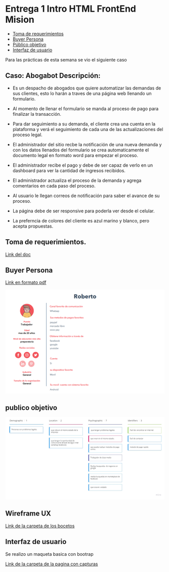# Entrega 1 Intro HTML FrontEnd Mision




* [Toma de requerimientos](https://github.com/ChristianDeM/Entrega-1-Intro-HTML-FrontEnd-Mision/blob/main/1.-Reqierimientos.doc)
* [Buyer Persona](https://github.com/ChristianDeM/Entrega-1-Intro-HTML-FrontEnd-Mision/tree/main/buyer%20persona)
* [Público objetivo](https://github.com/ChristianDeM/Entrega-1-Intro-HTML-FrontEnd-Mision/tree/main/publico%20objetivo)
* [Interfaz de usuario](https://github.com/ChristianDeM/Entrega-1-Intro-HTML-FrontEnd-Mision/blob/main/UI/UI.md)


Para las prácticas de esta semana se vio el siguiente caso

## Caso: Abogabot Descripción:

* Es un despacho de abogados que quiere automatizar las demandas de sus clientes, esto lo harán a traves de una página web llenando un formulario.

* Al momento de llenar el formulario se manda al proceso de pago para finalizar la transacción.

* Para dar seguimiento a su demanda, el cliente crea una cuenta en la plataforma y verá el seguimiento de cada una de las actualizaciones del proceso legal.

* El administrador del sitio recbe la notificación de una nueva demanda y con los datos llenados del formulario se crea automaticamente el documento legal en formato word para empezar el proceso.

* El administrador recibe el pago y debe de ser capaz de verlo en un dashboard para ver la cantidad de ingresos recibidos.

* El administrador actualiza el proceso de la demanda y agrega comentarios en cada paso del proceso.

* Al usuario le llegan correos de notificación para saber el avance de su proceso.

* La página debe de ser responsive para poderla ver desde el celular.

* La preferncia de colores del cliente es azul marino y blanco, pero acepta propuestas.
 
## Toma de requerimientos. 

[Link del doc](https://github.com/ChristianDeM/Entrega-1-Intro-HTML-FrontEnd-Mision/blob/main/1.-Reqierimientos.doc)

## Buyer Persona

[Link en formato pdf]()

![Drag Racing](https://raw.githubusercontent.com/ChristianDeM/Entrega-1-Intro-HTML-FrontEnd-Mision/main/buyer%20persona/pic1.png)

## publico objetivo 

![Drag Racing](https://raw.githubusercontent.com/ChristianDeM/Entrega-1-Intro-HTML-FrontEnd-Mision/main/publico%20objetivo/Target%20Audience%20Template.jpg)

## Wireframe UX

[Link de la carpeta de los bocetos ](https://github.com/ChristianDeM/Entrega-1-Intro-HTML-FrontEnd-Mision/blob/main/UX/UX.md)

##  Interfaz de usuario

Se realizo un maqueta basica con bootrap

[Link de la carpeta de la pagina con capturas ](https://github.com/ChristianDeM/Entrega-1-Intro-HTML-FrontEnd-Mision/blob/main/UI/UI.md)

